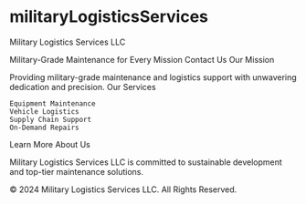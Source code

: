 # militaryLogisticsServices


Military Logistics Services LLC

Military-Grade Maintenance for Every Mission
Contact Us
Our Mission

Providing military-grade maintenance and logistics support with unwavering dedication and precision.
Our Services

    Equipment Maintenance
    Vehicle Logistics
    Supply Chain Support
    On-Demand Repairs

Learn More
About Us

Military Logistics Services LLC is committed to sustainable development and top-tier maintenance solutions.


© 2024 Military Logistics Services LLC. All Rights Reserved.
